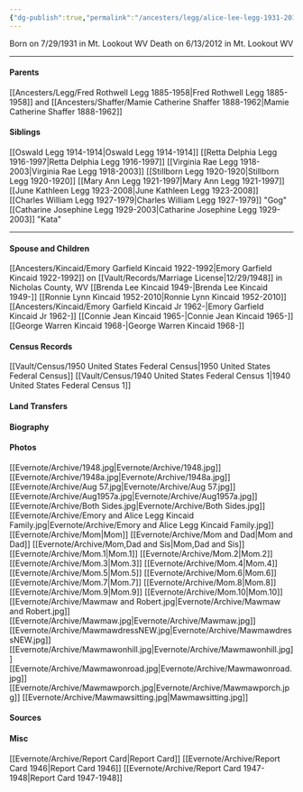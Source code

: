 ```yaml
---
{"dg-publish":true,"permalink":"/ancesters/legg/alice-lee-legg-1931-2012/","tags":["Alice-Legg"]}
---
```


Born on  7/29/1931 in Mt. Lookout WV
Death on 6/13/2012 in Mt. Lookout WV

---
#### Parents
[[Ancesters/Legg/Fred Rothwell Legg 1885-1958\|Fred Rothwell Legg 1885-1958]] and [[Ancesters/Shaffer/Mamie Catherine Shaffer 1888-1962\|Mamie Catherine Shaffer 1888-1962]]
#### Siblings
[[Oswald Legg 1914-1914\|Oswald Legg 1914-1914]]
[[Retta Delphia Legg 1916-1997\|Retta Delphia Legg 1916-1997]]
[[Virginia Rae Legg 1918-2003\|Virginia Rae Legg 1918-2003]]
[[Stillborn Legg 1920-1920\|Stillborn Legg 1920-1920]]
[[Mary Ann Legg 1921-1997\|Mary Ann Legg 1921-1997]]
[[June Kathleen Legg 1923-2008\|June Kathleen Legg 1923-2008]]
[[Charles William Legg 1927-1979\|Charles William Legg 1927-1979]] "Gog"
[[Catharine Josephine Legg 1929-2003\|Catharine Josephine Legg 1929-2003]] "Kata"

---
#### Spouse and Children
[[Ancesters/Kincaid/Emory Garfield Kincaid 1922-1992\|Emory Garfield Kincaid 1922-1992]] on [[Vault/Records/Marriage License\|12/29/1948]] in Nicholas County, WV 
[[Brenda Lee Kincaid 1949-\|Brenda Lee Kincaid 1949-]]
[[Ronnie Lynn Kincaid 1952-2010\|Ronnie Lynn Kincaid 1952-2010]]
[[Ancesters/Kincaid/Emory Garfield Kincaid Jr 1962-\|Emory Garfield Kincaid Jr 1962-]]
[[Connie Jean Kincaid 1965-\|Connie Jean Kincaid 1965-]]
[[George Warren Kincaid 1968-\|George Warren Kincaid 1968-]]

#### Census Records
[[Vault/Census/1950 United States Federal Census\|1950 United States Federal Census]]
[[Vault/Census/1940 United States Federal Census 1\|1940 United States Federal Census 1]]
#### Land Transfers

#### Biography

#### Photos
[[Evernote/Archive/1948.jpg\|Evernote/Archive/1948.jpg]]
[[Evernote/Archive/1948a.jpg\|Evernote/Archive/1948a.jpg]]
[[Evernote/Archive/Aug 57.jpg\|Evernote/Archive/Aug 57.jpg]]
[[Evernote/Archive/Aug1957a.jpg\|Evernote/Archive/Aug1957a.jpg]]
[[Evernote/Archive/Both Sides.jpg\|Evernote/Archive/Both Sides.jpg]]
[[Evernote/Archive/Emory and Alice Legg Kincaid Family.jpg\|Evernote/Archive/Emory and Alice Legg Kincaid Family.jpg]]
[[Evernote/Archive/Mom\|Mom]]
[[Evernote/Archive/Mom and Dad\|Mom and Dad]]
[[Evernote/Archive/Mom,Dad and Sis\|Mom,Dad and Sis]]
[[Evernote/Archive/Mom.1\|Mom.1]]
[[Evernote/Archive/Mom.2\|Mom.2]]
[[Evernote/Archive/Mom.3\|Mom.3]]
[[Evernote/Archive/Mom.4\|Mom.4]]
[[Evernote/Archive/Mom.5\|Mom.5]]
[[Evernote/Archive/Mom.6\|Mom.6]]
[[Evernote/Archive/Mom.7\|Mom.7]]
[[Evernote/Archive/Mom.8\|Mom.8]]
[[Evernote/Archive/Mom.9\|Mom.9]]
[[Evernote/Archive/Mom.10\|Mom.10]]
[[Evernote/Archive/Mawmaw and Robert.jpg\|Evernote/Archive/Mawmaw and Robert.jpg]]
[[Evernote/Archive/Mawmaw.jpg\|Evernote/Archive/Mawmaw.jpg]]
[[Evernote/Archive/MawmawdressNEW.jpg\|Evernote/Archive/MawmawdressNEW.jpg]]
[[Evernote/Archive/Mawmawonhill.jpg\|Evernote/Archive/Mawmawonhill.jpg]]
[[Evernote/Archive/Mawmawonroad.jpg\|Evernote/Archive/Mawmawonroad.jpg]]
[[Evernote/Archive/Mawmawporch.jpg\|Evernote/Archive/Mawmawporch.jpg]]
[[Evernote/Archive/Mawmawsitting.jpg\|Mawmawsitting.jpg]]
#### Sources

#### Misc
[[Evernote/Archive/Report Card\|Report Card]]
[[Evernote/Archive/Report Card 1946\|Report Card 1946]]
[[Evernote/Archive/Report Card 1947-1948\|Report Card 1947-1948]]